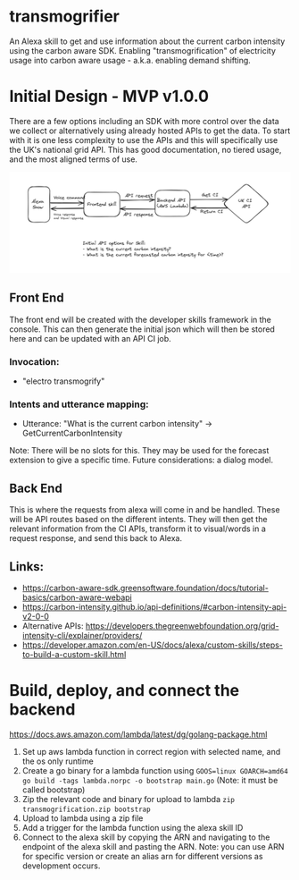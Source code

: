 # transmogrifier
An Alexa skill to get and use information about the current carbon intensity using the carbon aware SDK. Enabling "transmogrification" of electricity usage into carbon aware usage - a.k.a. enabling demand shifting. 

# Initial Design - MVP v1.0.0
There are a few options including an SDK with more control over the data we collect or alternatively using already hosted APIs to get the data.
To start with it is one less complexity to use the APIs and this will specifically use the UK's national grid API. This has good documentation, no tiered usage, and the most aligned terms of use.

![Initial Design](initial-design.png)

## Front End
The front end will  be created with the developer skills framework in the console. This can then generate the initial json which will then be stored here and can be updated with an API CI job.

### Invocation:
- "electro transmogrify"

### Intents and utterance mapping:
- Utterance: "What is the current carbon intensity" -> GetCurrentCarbonIntensity

Note: There will be no slots for this. They may be used for the forecast extension to give a specific time. Future considerations: a dialog model.


## Back End
This is where the requests from alexa will come in and be handled. These will be API routes based on the different intents. They will then get the relevant information from the CI APIs, transform it to visual/words in a request response, and send this back to Alexa.


## Links:
- https://carbon-aware-sdk.greensoftware.foundation/docs/tutorial-basics/carbon-aware-webapi
- https://carbon-intensity.github.io/api-definitions/#carbon-intensity-api-v2-0-0
- Alternative APIs: https://developers.thegreenwebfoundation.org/grid-intensity-cli/explainer/providers/
- https://developer.amazon.com/en-US/docs/alexa/custom-skills/steps-to-build-a-custom-skill.html

# Build, deploy, and connect the backend
https://docs.aws.amazon.com/lambda/latest/dg/golang-package.html

1. Set up aws lambda function in correct region with selected name, and the os only runtime
2. Create a go binary for a lambda function using `GOOS=linux GOARCH=amd64 go build -tags lambda.norpc -o bootstrap main.go` (Note: it must be called bootstrap)
3. Zip the relevant code and binary for upload to lambda `zip transmogrification.zip bootstrap`
4. Upload to lambda using a zip file
5. Add a trigger for the lambda function using the alexa skill ID 
6. Connect to the alexa skill by copying the ARN and navigating to the endpoint of the alexa skill and pasting the ARN. Note: you can use ARN for specific version or create an alias arn for different versions as development occurs.